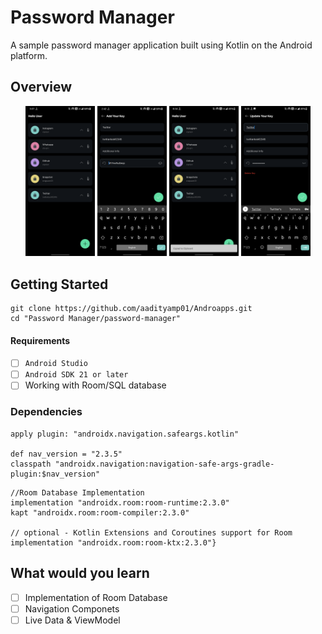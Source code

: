 Password Manager
===============

A sample password manager application built using Kotlin on the Android platform.

Overview
---------

<div align="center">
  <p float="left">
    <img src="pass_ss_home.png" width="22%" >
    <img src="pass_sd_3.png" width=22%>
    <img src="pass_ss_2.png" width=22%>
    <img src="pas_ss_1.png" width=22%>
 </p>
</div>

Getting Started
---------------

```
git clone https://github.com/aadityamp01/Androapps.git
cd "Password Manager/password-manager"
```

#### Requirements
  - [ ] `Android Studio`
  - [ ] `Android SDK 21 or later`
  - [ ] Working with Room/SQL database
### Dependencies 

```
apply plugin: "androidx.navigation.safeargs.kotlin"

def nav_version = "2.3.5"
classpath "androidx.navigation:navigation-safe-args-gradle-plugin:$nav_version"
```
```
//Room Database Implementation
implementation "androidx.room:room-runtime:2.3.0"
kapt "androidx.room:room-compiler:2.3.0"

// optional - Kotlin Extensions and Coroutines support for Room
implementation "androidx.room:room-ktx:2.3.0"}
```

What would you learn
---------------------

  - [ ] Implementation of Room Database
  - [ ] Navigation Componets
  - [ ] Live Data & ViewModel

